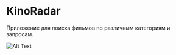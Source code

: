 # KinoRadar
Приложение для поиска фильмов по различным категориям и запросам.

![Alt Text](https://i.imgur.com/zYljNYD.gif)
